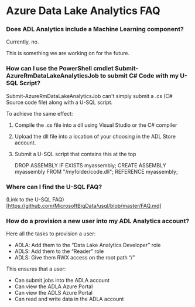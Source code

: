 # Azure Data Lake Analytics FAQ

### Does ADL Analytics include a Machine Learning component?

Currently, no.

This is something we are working on for the future.

### How can I use the PowerShell cmdlet Submit-AzureRmDataLakeAnalyticsJob to submit C# Code with my U-SQL Script?

Submit-AzureRmDataLakeAnalyticsJob can't simply submit a .cs (C# Source code file) along with a U-SQL script.

To achieve the same effect:
1.	Compile the .cs file into a dll using Visual Studio or the C# compiler
2.	Upload the dll file into a location of your choosing in the ADL Store account.
3.	Submit a U-SQL script that contains this at the top
    
    DROP ASSEMBLY IF EXISTS myassembly;
    CREATE ASSEMBLY myassembly FROM "/myfolder/code.dll";
    REFERENCE myassembly; 

### Where can I find the U-SQL FAQ?

(Link to the U-SQL FAQ)[https://github.com/MicrosoftBigData/usql/blob/master/FAQ.md]

### How do a provision a new user into my ADL Analytics account?

Here all the tasks to provision a user:
- ADLA: Add them to the “Data Lake Analytics Developer” role
- ADLS: Add them to the “Reader” role
- ADLS: Give them RWX access on the root path “/”

This ensures that a user:
- Can submit jobs into the ADLA account
- Can view the ADLA Azure Portal
- Can view the ADLS Azure Portal
- Can read and write data in the ADLA account

